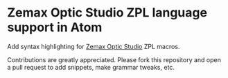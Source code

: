 # Zemax Optic Studio ZPL language support in Atom

Add syntax highlighting for [Zemax Optic Studio](http://zemax.com/) ZPL macros.

Contributions are greatly appreciated.  Please fork this repository and open a pull request to add snippets, make grammar tweaks, etc.
